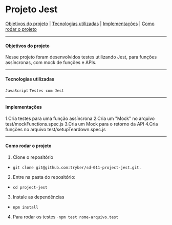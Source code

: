 # Projeto Jest

[Objetivos do projeto](#objetivos-do-projeto) | [Tecnologias utilizadas](#tecnologias-utilizadas) | [Implementações](#implementações) | [Como rodar o projeto](#como=rodar-o-projeto)

---

#### Objetivos do projeto

Nesse projeto foram desenvolvidos testes utilizando Jest, para funções assíncronas, com mock de funções e APIs.

---

#### Tecnologias utilizadas

`JavaScript`
`Testes com Jest`

---

#### Implementações

 1.Cria testes para uma função assíncrona
 2.Cria um "Mock" no arquivo test/mockFunctions.spec.js
 3.Cria um Mock para o retorno da API
 4.Cria funções no arquivo test/setupTeardown.spec.js

---

#### Como rodar o projeto

1. Clone o repositório
- `git clone git@github.com:tryber/sd-011-project-jest.git.`

2. Entre na pasta do repositório:
- `cd project-jest`

3. Instale as dependências
- `npm install`

4. Para rodar os testes
-`npm test nome-arquivo.test`
